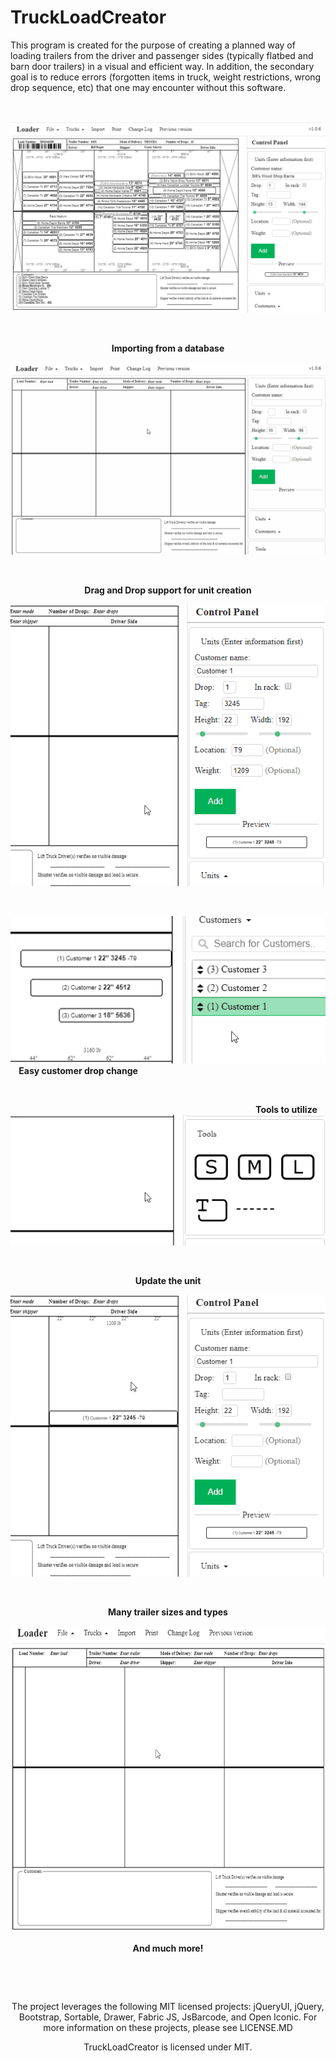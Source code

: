 
# TruckLoadCreator  
  
This program is created for the purpose of creating a planned way of loading trailers from the driver and passenger sides (typically flatbed and barn door trailers) in a visual and efficient way. In addition, the secondary goal is to reduce errors (forgotten items in truck, weight restrictions, wrong drop sequence, etc) that one may encounter without this software.  

<p align="center">&nbsp; </P>

<p align="center">
<img src="https://raw.githubusercontent.com/morrisapps/TruckLoadCreator/PreDev/TruckWriteGifs/TruckLoad.PNG" />  
</p> 
<p align="center">&nbsp; </P>

<p align="center">
<b>Importing from a database   </b>
</p>
<p align="center">
<img src="https://github.com/morrisapps/TruckLoadCreator/raw/PreDev/Gifs/Import1.gif" />  
</p> 
<p align="center">&nbsp; </P>

<p align="center">
<b>Drag and Drop support for unit creation</b>
</p>
<p align=center>
<img  src="https://github.com/morrisapps/TruckLoadCreator/raw/PreDev/Gifs/DragDrop1.gif"/> 
</p>
<p align="center">&nbsp; </P>

<p align="left">
<img
src="https://github.com/morrisapps/TruckLoadCreator/raw/PreDev/Gifs/CUSTOMERSWAP1.gif" /> 
<b>&nbsp;&nbsp;&nbsp;&nbsp;Easy customer drop change </b> 
</p>

<p align="center">&nbsp; </P>


<p align="right">
<b>Tools to utilize&nbsp;&nbsp;&nbsp;&nbsp; </b>
<img src="https://github.com/morrisapps/TruckLoadCreator/raw/PreDev/Gifs/TOOLS1.gif" />  
</p> 

<p align="center">&nbsp; </P>

<p align="center">
<b>Update the unit   </b></p>
<p align="center"><img src="https://github.com/morrisapps/TruckLoadCreator/raw/PreDev/Gifs/UPDATE1.gif" />  
</p>
<p align="center">&nbsp; </P>

<p align="center">
<b>Many trailer sizes and types    </b></p>
<p align="center">
<img src="https://github.com/morrisapps/TruckLoadCreator/raw/PreDev/Gifs/TRUCKS1.gif" width="600" height="490" />  
</p>
<p align="center">
<b>And much more!    </b></p>

<p align="center">&nbsp; </P>
<p align="center">&nbsp; </P>
<p align="center">The project leverages the following MIT licensed projects: jQueryUI, jQuery, Bootstrap, Sortable, Drawer, Fabric JS, JsBarcode, and Open Iconic.  
For more information on these projects, please see LICENSE.MD  
</p> 
<p align="center">TruckLoadCreator is licensed under MIT.</p>


